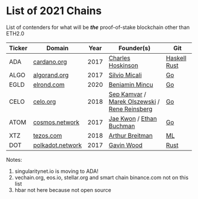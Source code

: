 # List of 2021 Chains

List of contenders for what will be _**the**_ proof-of-stake 
blockchain other than ETH2.0

| Ticker | Domain | Year | Founder(s) | Git | 
| --- | --- | --- | --- | --- | 
| ADA | [cardano.org](https://cardano.org) | 2017 | [Charles Hoskinson](https://en.wikipedia.org/wiki/Charles_Hoskinson) | [Haskell](https://github.com/input-output-hk/cardano-node) [Rust](https://github.com/input-output-hk/jormungandr) |
| ALGO | [algorand.org](https://algorand.org) | 2017 |  [Silvio Micali](https://en.wikipedia.org/wiki/Silvio_Micali) | [Go](https://github.com/algorand/go-algorand) | 
| EGLD | [elrond.com](https://elrond.com/) | 2020 | [Beniamin Mincu](https://everipedia.org/wiki/lang_en/beniamin-mincu) | [Go](https://github.com/ElrondNetwork/elrond-go) |
| CELO | [celo.org](https://celo.org) | 2018 | [Sep Kamvar](https://en.wikipedia.org/wiki/Sepandar_Kamvar) / [Marek Olszewski](https://everipedia.org/wiki/lang_en/marek-olszewski) / [Rene Reinsberg](https://everipedia.org/wiki/lang_en/rene-reinsberg) | [Go](https://github.com/celo-org/celo-blockchain) | 
| ATOM | [cosmos.network](https://cosmos.network) | 2017 | [Jae Kwon](https://everipedia.org/wiki/lang_en/jae-kwon) / [Ethan Buchman](https://www.creativedestructionlab.com/people/ethan-buchman/) | [Go](https://github.com/cosmos/cosmos-sdk) | 
| XTZ | [tezos.com](https://tezos.com) | 2018 | [Arthur Breitman](https://everipedia.org/wiki/lang_en/arthur-breitman) | [ML](https://gitlab.com/tezos/tezos) | 
| DOT | [polkadot.network](https://polkadot.network) | 2017 | [Gavin Wood](https://en.wikipedia.org/wiki/Gavin_Wood) | [Rust](https://github.com/paritytech/polkadot) | 

Notes:

1. singularitynet.io is moving to ADA!
2. vechain.org, eos.io, stellar.org and smart chain binance.com not on this list
3. hbar not here because not open source
